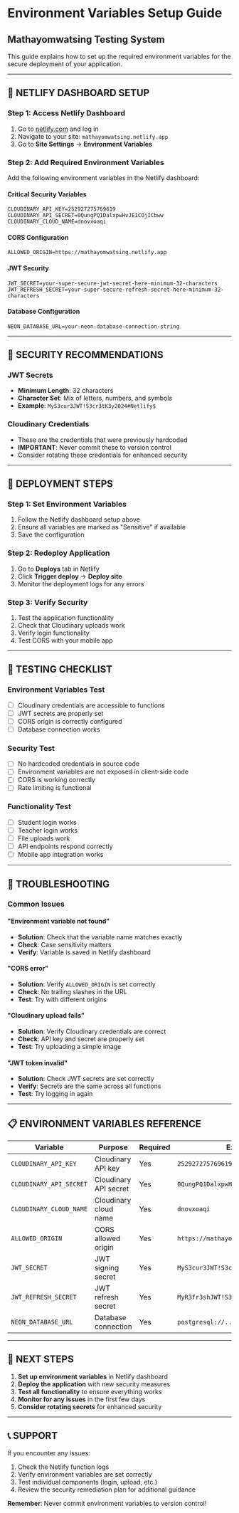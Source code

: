 # Environment Variables Setup Guide
## Mathayomwatsing Testing System

This guide explains how to set up the required environment variables for the secure deployment of your application.

---

## 🔧 **NETLIFY DASHBOARD SETUP**

### Step 1: Access Netlify Dashboard
1. Go to [netlify.com](https://netlify.com) and log in
2. Navigate to your site: `mathayomwatsing.netlify.app`
3. Go to **Site Settings** → **Environment Variables**

### Step 2: Add Required Environment Variables

Add the following environment variables in the Netlify dashboard:

#### **Critical Security Variables**
```
CLOUDINARY_API_KEY=252927275769619
CLOUDINARY_API_SECRET=0QungPQ1DalxpwHvJE1COjICbww
CLOUDINARY_CLOUD_NAME=dnovxoaqi
```

#### **CORS Configuration**
```
ALLOWED_ORIGIN=https://mathayomwatsing.netlify.app
```

#### **JWT Security**
```
JWT_SECRET=your-super-secure-jwt-secret-here-minimum-32-characters
JWT_REFRESH_SECRET=your-super-secure-refresh-secret-here-minimum-32-characters
```

#### **Database Configuration**
```
NEON_DATABASE_URL=your-neon-database-connection-string
```

---

## 🔐 **SECURITY RECOMMENDATIONS**

### JWT Secrets
- **Minimum Length**: 32 characters
- **Character Set**: Mix of letters, numbers, and symbols
- **Example**: `MyS3cur3JWT!S3cr3tK3y2024#Netlify$`

### Cloudinary Credentials
- These are the credentials that were previously hardcoded
- **IMPORTANT**: Never commit these to version control
- Consider rotating these credentials for enhanced security

---

## 🚀 **DEPLOYMENT STEPS**

### Step 1: Set Environment Variables
1. Follow the Netlify dashboard setup above
2. Ensure all variables are marked as "Sensitive" if available
3. Save the configuration

### Step 2: Redeploy Application
1. Go to **Deploys** tab in Netlify
2. Click **Trigger deploy** → **Deploy site**
3. Monitor the deployment logs for any errors

### Step 3: Verify Security
1. Test the application functionality
2. Check that Cloudinary uploads work
3. Verify login functionality
4. Test CORS with your mobile app

---

## 🧪 **TESTING CHECKLIST**

### Environment Variables Test
- [ ] Cloudinary credentials are accessible to functions
- [ ] JWT secrets are properly set
- [ ] CORS origin is correctly configured
- [ ] Database connection works

### Security Test
- [ ] No hardcoded credentials in source code
- [ ] Environment variables are not exposed in client-side code
- [ ] CORS is working correctly
- [ ] Rate limiting is functional

### Functionality Test
- [ ] Student login works
- [ ] Teacher login works
- [ ] File uploads work
- [ ] API endpoints respond correctly
- [ ] Mobile app integration works

---

## 🚨 **TROUBLESHOOTING**

### Common Issues

#### **"Environment variable not found"**
- **Solution**: Check that the variable name matches exactly
- **Check**: Case sensitivity matters
- **Verify**: Variable is saved in Netlify dashboard

#### **"CORS error"**
- **Solution**: Verify `ALLOWED_ORIGIN` is set correctly
- **Check**: No trailing slashes in the URL
- **Test**: Try with different origins

#### **"Cloudinary upload fails"**
- **Solution**: Verify Cloudinary credentials are correct
- **Check**: API key and secret are properly set
- **Test**: Try uploading a simple image

#### **"JWT token invalid"**
- **Solution**: Check JWT secrets are set correctly
- **Verify**: Secrets are the same across all functions
- **Test**: Try logging in again

---

## 📋 **ENVIRONMENT VARIABLES REFERENCE**

| Variable | Purpose | Required | Example |
|----------|---------|----------|---------|
| `CLOUDINARY_API_KEY` | Cloudinary API key | Yes | `252927275769619` |
| `CLOUDINARY_API_SECRET` | Cloudinary API secret | Yes | `0QungPQ1DalxpwHvJE1COjICbww` |
| `CLOUDINARY_CLOUD_NAME` | Cloudinary cloud name | Yes | `dnovxoaqi` |
| `ALLOWED_ORIGIN` | CORS allowed origin | Yes | `https://mathayomwatsing.netlify.app` |
| `JWT_SECRET` | JWT signing secret | Yes | `MyS3cur3JWT!S3cr3tK3y2024#Netlify$` |
| `JWT_REFRESH_SECRET` | JWT refresh secret | Yes | `MyR3fr3shJWT!S3cr3tK3y2024#Netlify$` |
| `NEON_DATABASE_URL` | Database connection | Yes | `postgresql://...` |

---

## 🔄 **NEXT STEPS**

1. **Set up environment variables** in Netlify dashboard
2. **Deploy the application** with new security measures
3. **Test all functionality** to ensure everything works
4. **Monitor for any issues** in the first few days
5. **Consider rotating secrets** for enhanced security

---

## 📞 **SUPPORT**

If you encounter any issues:
1. Check the Netlify function logs
2. Verify environment variables are set correctly
3. Test individual components (login, upload, etc.)
4. Review the security remediation plan for additional guidance

**Remember**: Never commit environment variables to version control!
